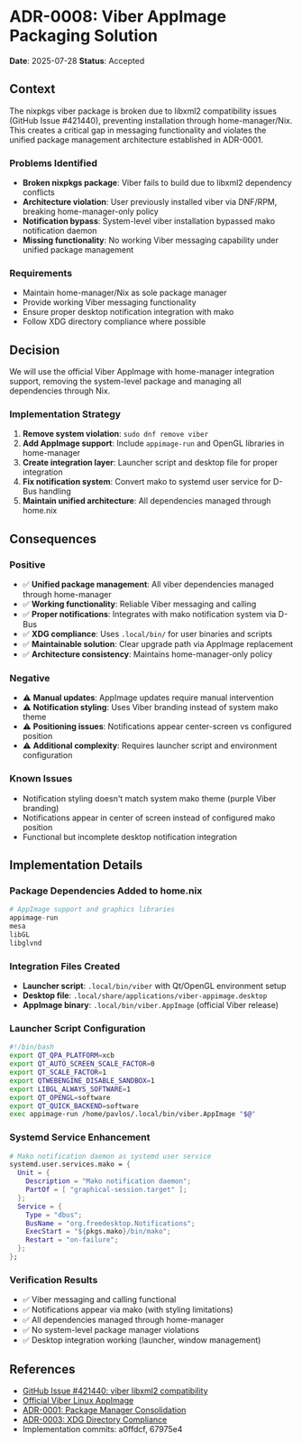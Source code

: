 # ADR-0008: Viber AppImage Packaging Solution

**Date**: 2025-07-28
**Status**: Accepted

## Context

The nixpkgs viber package is broken due to libxml2 compatibility issues (GitHub
Issue #421440), preventing installation through home-manager/Nix. This creates a
critical gap in messaging functionality and violates the unified package
management architecture established in ADR-0001.

### Problems Identified
- **Broken nixpkgs package**: Viber fails to build due to libxml2 dependency
  conflicts
- **Architecture violation**: User previously installed viber via DNF/RPM,
  breaking home-manager-only policy
- **Notification bypass**: System-level viber installation bypassed mako
  notification daemon
- **Missing functionality**: No working Viber messaging capability under unified
  package management

### Requirements
- Maintain home-manager/Nix as sole package manager
- Provide working Viber messaging functionality
- Ensure proper desktop notification integration with mako
- Follow XDG directory compliance where possible

## Decision

We will use the official Viber AppImage with home-manager integration support,
removing the system-level package and managing all dependencies through Nix.

### Implementation Strategy
1. **Remove system violation**: `sudo dnf remove viber`
2. **Add AppImage support**: Include `appimage-run` and OpenGL libraries in
   home-manager
3. **Create integration layer**: Launcher script and desktop file for proper
   integration
4. **Fix notification system**: Convert mako to systemd user service for D-Bus
   handling
5. **Maintain unified architecture**: All dependencies managed through home.nix

## Consequences

### Positive
- ✅ **Unified package management**: All viber dependencies managed through
  home-manager
- ✅ **Working functionality**: Reliable Viber messaging and calling
- ✅ **Proper notifications**: Integrates with mako notification system via
  D-Bus
- ✅ **XDG compliance**: Uses `.local/bin/` for user binaries and scripts
- ✅ **Maintainable solution**: Clear upgrade path via AppImage replacement
- ✅ **Architecture consistency**: Maintains home-manager-only policy

### Negative
- ⚠️ **Manual updates**: AppImage updates require manual intervention
- ⚠️ **Notification styling**: Uses Viber branding instead of system mako theme
- ⚠️ **Positioning issues**: Notifications appear center-screen vs configured
  position
- ⚠️ **Additional complexity**: Requires launcher script and environment
  configuration

### Known Issues
- Notification styling doesn't match system mako theme (purple Viber branding)
- Notifications appear in center of screen instead of configured mako position
- Functional but incomplete desktop notification integration

## Implementation Details

### Package Dependencies Added to home.nix
```nix
# AppImage support and graphics libraries
appimage-run
mesa
libGL
libglvnd
```

### Integration Files Created
- **Launcher script**: `.local/bin/viber` with Qt/OpenGL environment setup
- **Desktop file**: `.local/share/applications/viber-appimage.desktop`
- **AppImage binary**: `.local/bin/viber.AppImage` (official Viber release)

### Launcher Script Configuration
```bash
#!/bin/bash
export QT_QPA_PLATFORM=xcb
export QT_AUTO_SCREEN_SCALE_FACTOR=0
export QT_SCALE_FACTOR=1
export QTWEBENGINE_DISABLE_SANDBOX=1
export LIBGL_ALWAYS_SOFTWARE=1
export QT_OPENGL=software
export QT_QUICK_BACKEND=software
exec appimage-run /home/pavlos/.local/bin/viber.AppImage "$@"
```

### Systemd Service Enhancement
```nix
# Mako notification daemon as systemd user service
systemd.user.services.mako = {
  Unit = {
    Description = "Mako notification daemon";
    PartOf = [ "graphical-session.target" ];
  };
  Service = {
    Type = "dbus";
    BusName = "org.freedesktop.Notifications";
    ExecStart = "${pkgs.mako}/bin/mako";
    Restart = "on-failure";
  };
};
```

### Verification Results
- ✅ Viber messaging and calling functional
- ✅ Notifications appear via mako (with styling limitations)
- ✅ All dependencies managed through home-manager
- ✅ No system-level package manager violations
- ✅ Desktop integration working (launcher, window management)

## References

- [GitHub Issue #421440: viber libxml2 compatibility](https://github.com/NixOS/nixpkgs/issues/421440)
- [Official Viber Linux AppImage](https://www.viber.com/download/)
- [ADR-0001: Package Manager Consolidation](0001-package-manager-consolidation.md)
- [ADR-0003: XDG Directory Compliance](0003-xdg-directory-compliance.md)
- Implementation commits: a0ffdcf, 67975e4
